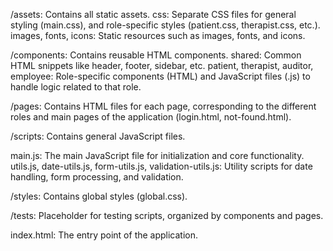 /assets: Contains all static assets.
css: Separate CSS files for general styling (main.css), and role-specific styles (patient.css, therapist.css, etc.).
images, fonts, icons: Static resources such as images, fonts, and icons.

/components: Contains reusable HTML components.
shared: Common HTML snippets like header, footer, sidebar, etc.
patient, therapist, auditor, employee: Role-specific components (HTML) and JavaScript files (.js) to handle logic related to that role.

/pages: Contains HTML files for each page, corresponding to the different roles and main pages of the application (login.html, not-found.html).

/scripts: Contains general JavaScript files.

main.js: The main JavaScript file for initialization and core functionality.
utils.js, date-utils.js, form-utils.js, validation-utils.js: Utility scripts for date handling, form processing, and validation.

/styles: Contains global styles (global.css).

/tests: Placeholder for testing scripts, organized by components and pages.

index.html: The entry point of the application.

